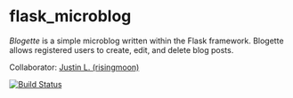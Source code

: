 flask_microblog
===============

*Blogette* is a simple microblog written within the Flask framework. Blogette allows registered users to create, edit, and delete blog posts. 

Collaborator: [Justin L. (risingmoon)](https://github.com/risingmoon)

[![Build Status](https://travis-ci.org/tsnaomi/flask_microblog.png?branch=master)](https://travis-ci.org/tsnaomi/flask_microblog)